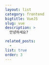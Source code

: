 ```yaml
---
layout: list
category: frontend
bigtitle: VueJS
slug: vue
description: >
  안녕하세요?

related_posts:
  -
list: true
order: 3
---
```

